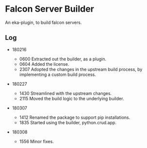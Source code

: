 Falcon Server Builder
=====================

  An eka-plugin, to build falcon servers.

Log
---

* 180216

  * 0600  Extracted out the builder, as a plugin.
  * 0604  Added the license.
  * 2307  Adopted the changes in the upstream build process, by implementing a custom build process.

* 180227

  * 1430  Streamlined with the upstream changes.
  * 2115  Moved the build logic to the underlying builder.

* 180307

  * 1412  Renamed the package to support pip installations.
  * 1835  Started using the builder, python.crud.app.

* 180308

  * 1556  Minor fixes.
